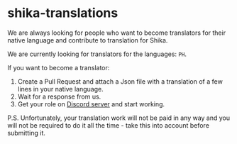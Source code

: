 # shika-translations

We are always looking for people who want to become translators for their native language and contribute to translation for Shika.

We are currently looking for translators for the languages: `PH`.

If you want to become a translator:
1. Create a Pull Request and attach a Json file with a translation of a few lines in your native language.
2. Wait for a response from us.
3. Get your role on [Discord server](https://discord.gg/shika-hub) and start working.

P.S. Unfortunately, your translation work will not be paid in any way and you will not be required to do it all the time - take this into account before submitting it.
